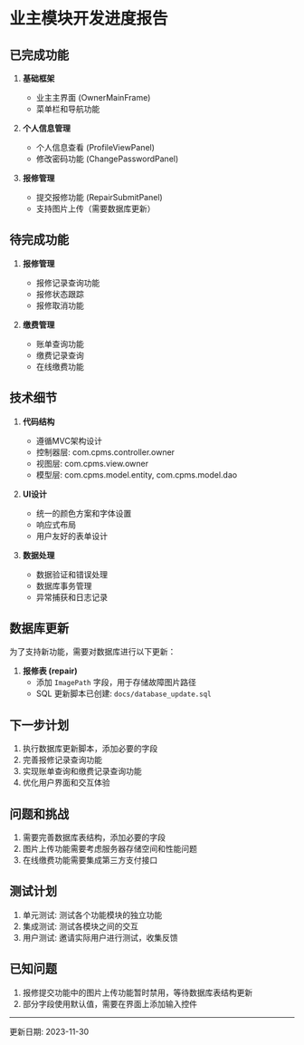 # 业主模块开发进度报告

## 已完成功能

1. **基础框架**
   - 业主主界面 (OwnerMainFrame)
   - 菜单栏和导航功能

2. **个人信息管理**
   - 个人信息查看 (ProfileViewPanel)
   - 修改密码功能 (ChangePasswordPanel)

3. **报修管理**
   - 提交报修功能 (RepairSubmitPanel)
   - 支持图片上传（需要数据库更新）

## 待完成功能

1. **报修管理**
   - 报修记录查询功能
   - 报修状态跟踪
   - 报修取消功能

2. **缴费管理**
   - 账单查询功能
   - 缴费记录查询
   - 在线缴费功能

## 技术细节

1. **代码结构**
   - 遵循MVC架构设计
   - 控制器层: com.cpms.controller.owner
   - 视图层: com.cpms.view.owner
   - 模型层: com.cpms.model.entity, com.cpms.model.dao

2. **UI设计**
   - 统一的颜色方案和字体设置
   - 响应式布局
   - 用户友好的表单设计

3. **数据处理**
   - 数据验证和错误处理
   - 数据库事务管理
   - 异常捕获和日志记录

## 数据库更新

为了支持新功能，需要对数据库进行以下更新：

1. **报修表 (repair)**
   - 添加 `ImagePath` 字段，用于存储故障图片路径
   - SQL 更新脚本已创建: `docs/database_update.sql`

## 下一步计划

1. 执行数据库更新脚本，添加必要的字段
2. 完善报修记录查询功能
3. 实现账单查询和缴费记录查询功能
4. 优化用户界面和交互体验

## 问题和挑战

1. 需要完善数据库表结构，添加必要的字段
2. 图片上传功能需要考虑服务器存储空间和性能问题
3. 在线缴费功能需要集成第三方支付接口

## 测试计划

1. 单元测试: 测试各个功能模块的独立功能
2. 集成测试: 测试各模块之间的交互
3. 用户测试: 邀请实际用户进行测试，收集反馈

## 已知问题

1. 报修提交功能中的图片上传功能暂时禁用，等待数据库表结构更新
2. 部分字段使用默认值，需要在界面上添加输入控件

---

更新日期: 2023-11-30 